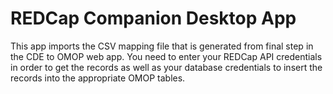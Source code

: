 # REDCap Companion Desktop App
This app imports the CSV mapping file that is generated from final step in the CDE to OMOP web app. You need to enter your REDCap API credentials in order to get the records as well as your database credentials to insert the records into the appropriate OMOP tables.